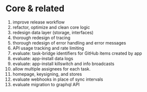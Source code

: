 # Core & related

1. improve release workflow
2. refactor, optimize and clean core logic
3. redesign data layer (storage, interfaces)
4. thorough redesign of tracing
5. thorough redesign of error handling and error messages
6. API usage tracking and rate limiting
7. evaluate: task-bridge identifiers for GitHub items created by app
8. evaluate: app-install data logs
9. evaluate: app-install killswitch and info broadcasts
10.   allow multiple assignees for each task.
11.   homepage, keysigning, and stores
12.   evaluate webhooks in place of sync intervals
13.   evaluate migration to graphql API
